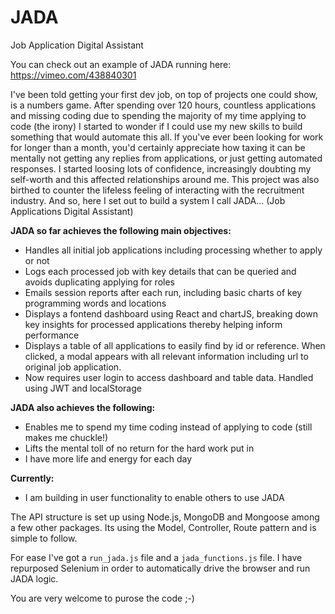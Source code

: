 # JADA
Job Application Digital Assistant

You can check out an example of JADA running here: https://vimeo.com/438840301

I've been told getting your first dev job, on top of projects one could show, is a numbers game. After spending over 120 hours, countless applications and missing coding due to spending the majority of my time applying to code (the irony) I started to wonder if I could use my new skills to build something that would automate this all.
If you've ever been looking for work for longer than a month, you'd certainly appreciate how taxing it can be mentally not getting any replies from applications, or just getting automated responses. I started loosing lots of confidence, increasingly doubting my self-worth and this affected relationships around me. This project was also birthed to counter the lifeless feeling of interacting with the recruitment industry.
And so, here I set out to build a system I call JADA... (Job Applications Digital Assistant)

**JADA so far achieves the following main objectives:**
- Handles all initial job applications including processing whether to apply or not
- Logs each processed job with key details that can be queried and avoids duplicating applying for roles
- Emails session reports after each run, including basic charts of key programming words and locations
- Displays a fontend dashboard using React and chartJS, breaking down key insights for processed applications thereby helping inform performance
- Displays a table of all applications to easily find by id or reference. When clicked, a modal appears with all relevant information including url to original job application.
- Now requires user login to access dashboard and table data. Handled using JWT and localStorage

**JADA also achieves the following:**
- Enables me to spend my time coding instead of applying to code (still makes me chuckle!) 
- Lifts the mental toll of no return for the hard work put in
- I have more life and energy for each day

**Currently:**
- I am building in user functionality to enable others to use JADA

The API structure is set up using Node.js, MongoDB and Mongoose among a few other packages. Its using the Model, Controller, Route pattern and is simple to follow.

For ease I've got a `run_jada.js` file and a `jada_functions.js` file. I have repurposed Selenium in order to automatically drive the browser and run JADA logic. 

You are very welcome to purose the code ;-) 
